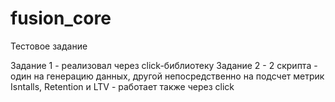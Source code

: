 # fusion_core

Тестовое задание

Задание 1 - реализовал через click-библиотеку
Задание 2 - 2 скрипта - один на генерацию данных, другой непосредственно на подсчет метрик Isntalls, Retention и LTV - работает также через click
